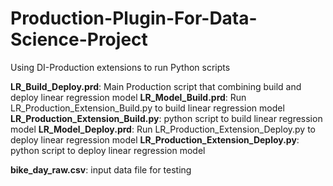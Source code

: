 # Production-Plugin-For-Data-Science-Project

Using DI-Production extensions to run Python scripts

**LR_Build_Deploy.prd**: Main Production script that combining build and deploy linear regression model
**LR_Model_Build.prd**: Run LR_Production_Extension_Build.py to build linear regression model
**LR_Production_Extension_Build.py**: python script to build linear regression model
**LR_Model_Deploy.prd**: Run LR_Production_Extension_Deploy.py to deploy linear regression model
**LR_Production_Extension_Deploy.py**: python script to deploy linear regression model

**bike_day_raw.csv**: input data file for testing
